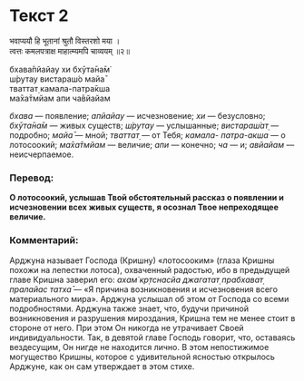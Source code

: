 # Текст 2

भवाप्ययौ हि भूतानां श्रुतौ विस्तरशो मया ।  
त्वत्तः कमलपत्राक्ष माहात्म्यमपि चाव्ययम् ॥२॥

бхава̄пйайау хи бхӯта̄на̄м̇  
ш́рутау вистараш́о майа̄  
тваттат̣ камала-патра̄кша  
ма̄ха̄тмйам апи ча̄вйайам

_бхава_ — появление; _апйайау_ — исчезновение; _хи_ — безусловно; _бхӯта̄на̄м_ — живых существ; _ш́рутау_ — услышанные; _вистараш́ат̣_ — подробно; _майа̄_ — мной; _тваттат̣_ — от Тебя; _камала- патра-акша_ — о лотосоокий; _ма̄ха̄тмйам_ — величие; _апи_ — конечно; _ча_ — и; _авйайам_ — неисчерпаемое.

### Перевод:

**О лотосоокий, услышав Твой обстоятельный рассказ о появлении и исчезновении всех живых существ, я осознал Твое непреходящее величие.**

### Комментарий:

Арджуна называет Господа (Кришну) «лотосооким» (глаза Кришны похожи на лепестки лотоса), охваченный радостью, ибо в предыдущей главе Кришна заверил его: _ахам̇ кр̣тснасйа джагатат̣ прабхават̣ пралайас татха̄_ — «Я причина возникновения и исчезновения всего материального мира». Арджуна услышал об этом от Господа со всеми подробностями. Арджуна также знает, что, будучи причиной возникновения и разрушения мироздания, Кришна тем не менее стоит в стороне от него. При этом Он никогда не утрачивает Своей индивидуальности. Так, в девятой главе Господь говорит, что, оставаясь вездесущим, Он нигде не находится лично. В этом непостижимое могущество Кришны, которое с удивительной ясностью открылось Арджуне, как он сам утверждает в этом стихе.